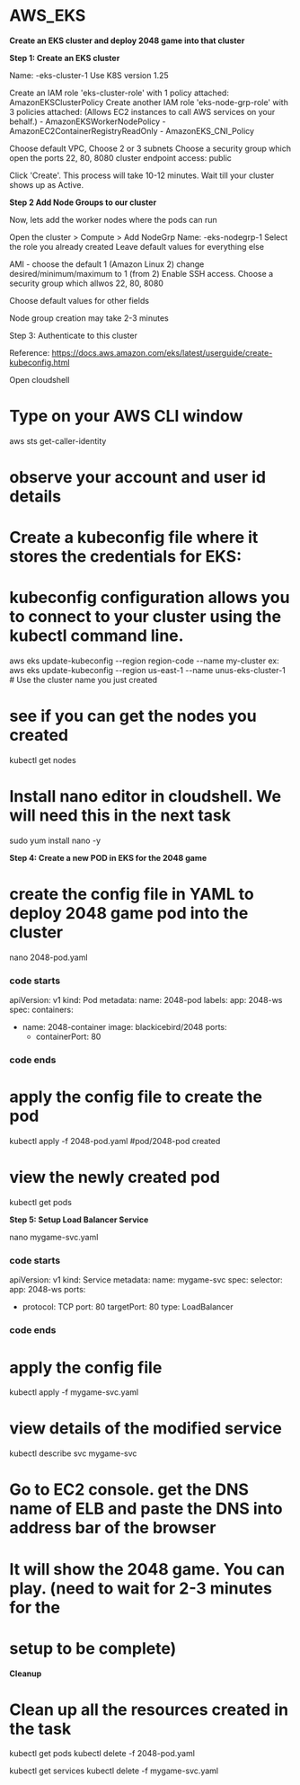 # AWS_EKS



**Create an EKS cluster and deploy 2048 game into that cluster**

**Step 1: Create an EKS cluster**


Name: <yourname>-eks-cluster-1
Use K8S version 1.25

Create an IAM role 'eks-cluster-role' with 1 policy attached: AmazonEKSClusterPolicy
Create another IAM role 'eks-node-grp-role' with 3 policies attached: 
(Allows EC2 instances to call AWS services on your behalf.)
    - AmazonEKSWorkerNodePolicy
    - AmazonEC2ContainerRegistryReadOnly
    - AmazonEKS_CNI_Policy

Choose default VPC, Choose 2 or 3 subnets
Choose a security group which open the ports 22, 80, 8080
cluster endpoint access: public


Click 'Create'. This process will take 10-12 minutes. Wait till your cluster shows up as Active. 


**Step 2 Add Node Groups to our cluster**

Now, lets add the worker nodes where the pods can run

Open the cluster > Compute > Add NodeGrp
Name: <yourname>-eks-nodegrp-1 
Select the role you already created
Leave default values for everything else

AMI - choose the default 1 (Amazon Linux 2)
change desired/minimum/maximum to 1 (from 2)
Enable SSH access. Choose a security group which allwos 22, 80, 8080

Choose default values for other fields 

Node group creation may take 2-3 minutes


Step 3: Authenticate to this cluster

Reference:
https://docs.aws.amazon.com/eks/latest/userguide/create-kubeconfig.html

Open cloudshell

# Type on your AWS CLI window 
aws sts get-caller-identity
# observe your account and user id details

# Create a  kubeconfig file where it stores the credentials for EKS:
# kubeconfig configuration allows you to connect to your cluster using the kubectl command line.
aws eks update-kubeconfig --region region-code --name my-cluster
ex: aws eks update-kubeconfig --region us-east-1 --name unus-eks-cluster-1 # Use the cluster name you just 
created


# see if you can get the nodes you created
kubectl get nodes

# Install nano editor in cloudshell. We will need this in the next task
sudo yum install nano -y



**Step 4: Create a new POD in EKS for the 2048 game**
# create the config file in YAML to deploy 2048 game pod into the cluster
nano 2048-pod.yaml

### code starts ###
apiVersion: v1
kind: Pod
metadata:
   name: 2048-pod
   labels:
      app: 2048-ws
spec:
   containers:
   - name: 2048-container
     image: blackicebird/2048
     ports:
       - containerPort: 80

### code ends ###


# apply the config file to create the pod
kubectl apply -f 2048-pod.yaml
#pod/2048-pod created

# view the newly created pod
kubectl get pods


**Step 5: Setup Load Balancer Service**

nano mygame-svc.yaml  

### code starts ###

apiVersion: v1
kind: Service
metadata:
   name: mygame-svc
spec:
   selector:
      app: 2048-ws
   ports:
   - protocol: TCP
     port: 80
     targetPort: 80
   type: LoadBalancer

### code ends ###

# apply the config file
kubectl apply -f mygame-svc.yaml

# view details of the modified service
kubectl describe svc mygame-svc


# Go to EC2 console. get the DNS name of ELB and paste the DNS into address bar of the browser
# It will show the 2048 game. You can play. (need to wait for 2-3 minutes for the 
# setup to be complete)


**Cleanup**

# Clean up all the resources created in the task
kubectl get pods
kubectl delete -f 2048-pod.yaml

kubectl get services
kubectl delete -f mygame-svc.yaml




